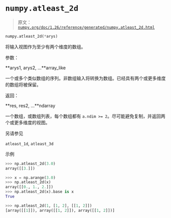 # `numpy.atleast_2d`

> 原文：[`numpy.org/doc/1.26/reference/generated/numpy.atleast_2d.html`](https://numpy.org/doc/1.26/reference/generated/numpy.atleast_2d.html)

```py
numpy.atleast_2d(*arys)
```

将输入视图作为至少有两个维度的数组。

参数：

**arys1, arys2, …**array_like

一个或多个类似数组的序列。非数组输入将转换为数组。已经具有两个或更多维度的数组将被保留。

返回：

**res, res2, …**ndarray

一个数组，或数组列表，每个数组都有 `a.ndim >= 2`。尽可能避免复制，并返回两个或更多维度的视图。

另请参见

`atleast_1d`, `atleast_3d`

示例

```py
>>> np.atleast_2d(3.0)
array([[3.]]) 
```

```py
>>> x = np.arange(3.0)
>>> np.atleast_2d(x)
array([[0., 1., 2.]])
>>> np.atleast_2d(x).base is x
True 
```

```py
>>> np.atleast_2d(1, [1, 2], [[1, 2]])
[array([[1]]), array([[1, 2]]), array([[1, 2]])] 
```
